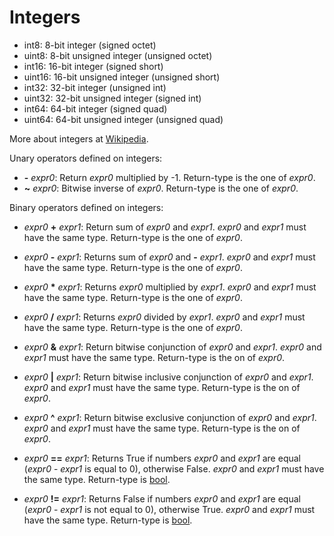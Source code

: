 # Integers

- int8: 8-bit integer (signed octet)
- uint8: 8-bit unsigned integer (unsigned octet)
- int16: 16-bit integer (signed short)
- uint16: 16-bit unsigned integer (unsigned short)
- int32: 32-bit integer (unsigned int)
- uint32: 32-bit unsigned integer (signed int)
- int64: 64-bit integer (signed quad)
- uint64: 64-bit unsigned integer (unsigned quad)

More about integers at [Wikipedia](https://en.wikipedia.org/wiki/Integer_%28computer_science%29).

Unary operators defined on integers:

- **-** *expr0*: Return *expr0* multiplied by -1. Return-type is the one of
  *expr0*.
- **~** *expr0*: Bitwise inverse of *expr0*. Return-type is the one of *expr0*.

Binary operators defined on integers:

- *expr0* **+** *expr1*: Return sum of *expr0* and *expr1*. *expr0* and *expr1*
  must have the same type. Return-type is the one of *expr0*.
- *expr0* **-** *expr1*: Returns sum of *expr0* and **-** *expr1*. *expr0* and
  *expr1* must have the same type. Return-type is the one of *expr0*.
- *expr0* **\*** *expr1*: Returns *expr0* multiplied by *expr1*. *expr0* and
  *expr1* must have the same type. Return-type is the one of *expr0*.
- *expr0* **/** *expr1*: Returns *expr0* divided by *expr1*. *expr0* and
  *expr1* must have the same type. Return-type is the one of *expr0*.

- *expr0* **&** *expr1*: Return bitwise conjunction of *expr0* and *expr1*.
  *expr0* and *expr1* must have the same type. Return-type is the on of
  *expr0*.
- *expr0* **|** *expr1*: Return bitwise inclusive conjunction of *expr0* and
  *expr1*.  *expr0* and *expr1* must have the same type. Return-type is the on
  of *expr0*.  
- *expr0* **^** *expr1*: Return bitwise exclusive conjunction of *expr0* and
  *expr1*.  *expr0* and *expr1* must have the same type. Return-type is the on
  of *expr0*.  

- *expr0* **==** *expr1*: Returns True if numbers *expr0* and *expr1* are equal
  (*expr0* - *expr1* is equal to 0), otherwise False.  *expr0* and *expr1* must
  have the same type. Return-type is [bool](./kernel_bool.md).
- *expr0* **!=** *expr1*: Returns False if numbers *expr0* and *expr1* are
  equal (*expr0* - *expr1* is not equal to 0), otherwise True. *expr0* and
  *expr1* must have the same type. Return-type is [bool](./kernel_bool.md).

